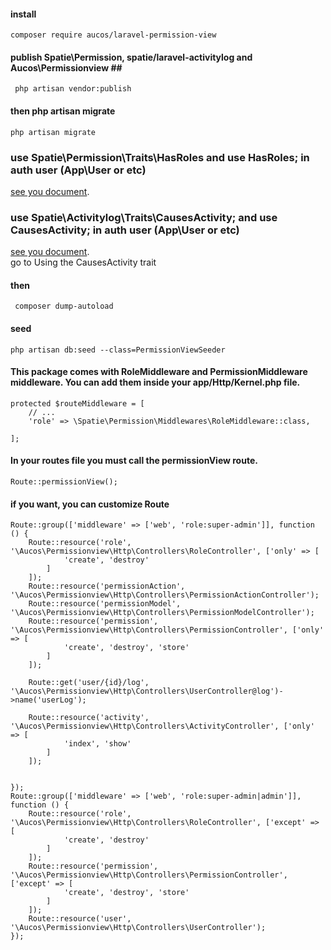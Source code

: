 #### install  #### 	
	
	composer require aucos/laravel-permission-view 

#### publish Spatie\Permission, spatie/laravel-activitylog and Aucos\Permissionview   ## ## 

	 php artisan vendor:publish 

#### then php artisan migrate  ####
	php artisan migrate 
###  use Spatie\Permission\Traits\HasRoles and use HasRoles; in   auth user (App\User or etc) ###
[see you document](https://github.com/spatie/laravel-permission#usage).
###  use Spatie\Activitylog\Traits\CausesActivity; and use CausesActivity; in   auth user (App\User or etc) ###
[see you document](https://docs.spatie.be/laravel-activitylog/v2/advanced-usage/logging-model-event).  
	go to Using the CausesActivity trait
#### then    #### 
	 composer dump-autoload  
#### seed ####
    php artisan db:seed --class=PermissionViewSeeder

#### This package comes with RoleMiddleware and PermissionMiddleware middleware. You can add them inside your app/Http/Kernel.php file. 

	protected $routeMiddleware = [
		// ...
		'role' => \Spatie\Permission\Middlewares\RoleMiddleware::class,
		
	]; 


#### In your routes file you must call the permissionView route. ####

	Route::permissionView(); 


#### if you want, you can customize Route ####


	Route::group(['middleware' => ['web', 'role:super-admin']], function () { 
		Route::resource('role', '\Aucos\Permissionview\Http\Controllers\RoleController', ['only' => [
				'create', 'destroy'
			]
		]);  
		Route::resource('permissionAction', '\Aucos\Permissionview\Http\Controllers\PermissionActionController'); 
		Route::resource('permissionModel', '\Aucos\Permissionview\Http\Controllers\PermissionModelController'); 
		Route::resource('permission', '\Aucos\Permissionview\Http\Controllers\PermissionController', ['only' => [
				'create', 'destroy', 'store'
			]
		]); 

		Route::get('user/{id}/log', '\Aucos\Permissionview\Http\Controllers\UserController@log')->name('userLog');
	
		Route::resource('activity', '\Aucos\Permissionview\Http\Controllers\ActivityController', ['only' => [
				'index', 'show'
			]
		]);


	});
	Route::group(['middleware' => ['web', 'role:super-admin|admin']], function () {
		Route::resource('role', '\Aucos\Permissionview\Http\Controllers\RoleController', ['except' => [
				'create', 'destroy'
			]
		]); 
		Route::resource('permission', '\Aucos\Permissionview\Http\Controllers\PermissionController', ['except' => [
				'create', 'destroy', 'store'
			]
		]); 
		Route::resource('user', '\Aucos\Permissionview\Http\Controllers\UserController'); 
	});

